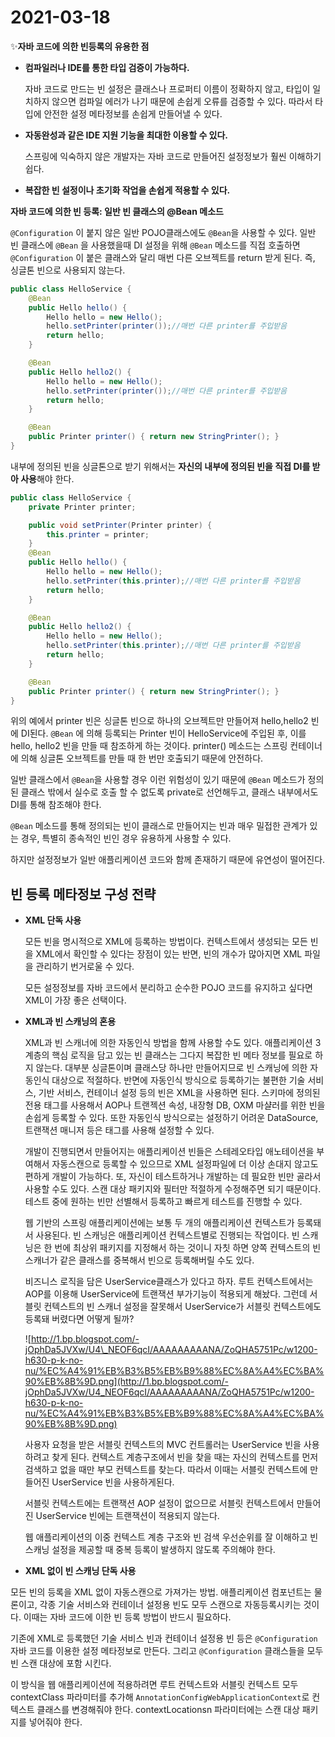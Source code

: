 # 2021-03-18

✨**자바 코드에 의한 빈등록의 유용한 점**

* **컴파일러나 IDE를 통한 타입 검증이 가능하다.**

  자바 코드로 만드는 빈 설정은 클래스나 프로퍼티 이름이 정확하지 않고, 타입이 일치하지 않으면 컴파일 에러가 나기 때문에 손쉽게 오류를 검증할 수 있다. 따라서 타입에 안전한 설정 메타정보를 손쉽게 만들어낼 수 있다.

* **자동완성과 같은 IDE 지원 기능을 최대한 이용할 수 있다.**

  스프링에 익숙하지 않은 개발자는 자바 코드로 만들어진 설정정보가 훨씬 이해하기 쉽다.

* **복잡한 빈 설정이나 초기화 작업을 손쉽게 적용할 수 있다.**

**자바 코드에 의한 빈 등록: 일반 빈 클래스의 @Bean 메소드**

`@Configuration` 이 붙지 않은 일반 POJO클래스에도 `@Bean`을 사용할 수 있다. 일반 빈 클래스에 `@Bean` 을 사용했을때 DI 설정을 위해 `@Bean` 메소드를 직접 호출하면 `@Configuration` 이 붙은 클래스와 달리 매번 다른 오브젝트를 return 받게 된다. 즉, 싱글톤 빈으로 사용되지 않는다.

```java
public class HelloService {
    @Bean
    public Hello hello() {
        Hello hello = new Hello();
        hello.setPrinter(printer());//매번 다른 printer를 주입받음
        return hello;
    }

    @Bean
    public Hello hello2() {
        Hello hello = new Hello();
        hello.setPrinter(printer());//매번 다른 printer를 주입받음
        return hello;
    }

    @Bean
    public Printer printer() { return new StringPrinter(); }
}
```

내부에 정의된 빈을 싱글톤으로 받기 위해서는 **자신의 내부에 정의된 빈을 직접 DI를 받아 사용**해야 한다.

```java
public class HelloService {
    private Printer printer;

    public void setPrinter(Printer printer) {
        this.printer = printer;
    }
    @Bean
    public Hello hello() {
        Hello hello = new Hello();
        hello.setPrinter(this.printer);//매번 다른 printer를 주입받음
        return hello;
    }

    @Bean
    public Hello hello2() {
        Hello hello = new Hello();
        hello.setPrinter(this.printer);//매번 다른 printer를 주입받음
        return hello;
    }

    @Bean
    public Printer printer() { return new StringPrinter(); }
}
```

위의 예에서 printer 빈은 싱글톤 빈으로 하나의 오브젝트만 만들어져 hello,hello2 빈에 DI된다. `@Bean` 에 의해 등록되는 Printer 빈이 HelloService에 주입된 후, 이를 hello, hello2 빈을 만들 때 참조하게 하는 것이다. printer\(\) 메소드는 스프링 컨테이너에 의해 싱글톤 오브젝트를 만들 때 한 번만 호출되기 때문에 안전하다.

일반 클래스에서 `@Bean`을 사용할 경우 이런 위험성이 있기 때문에 `@Bean` 메소드가 정의된 클래스 밖에서 실수로 호출 할 수 없도록 private로 선언해두고, 클래스 내부에서도 DI를 통해 참조해야 한다.

`@Bean` 메소드를 통해 정의되는 빈이 클래스로 만들어지는 빈과 매우 밀접한 관계가 있는 경우, 특별히 종속적인 빈인 경우 유용하게 사용할 수 있다.

하지만 설정정보가 일반 애플리케이션 코드와 함께 존재하기 때문에 유연성이 떨어진다.

## 빈 등록 메타정보 구성 전략

* **XML 단독 사용**

  모든 빈을 명시적으로 XML에 등록하는 방법이다. 컨텍스트에서 생성되는 모든 빈을 XML에서 확인할 수 있다는 장점이 있는 반면, 빈의 개수가 많아지면 XML 파일을 관리하기 번거로울 수 있다.

  모든 설정정보를 자바 코드에서 분리하고 순수한 POJO 코드를 유지하고 싶다면 XML이 가장 좋은 선택이다.

* **XML과 빈 스캐닝의 혼용**

  XML과 빈 스캐너에 의한 자동인식 방법을 함께 사용할 수도 있다. 애플리케이션 3계층의 핵심 로직을 담고 있는 빈 클래스는 그다지 복잡한 빈 메타 정보를 필요로 하지 않는다. 대부분 싱글톤이며 클래스당 하나만 만들어지므로 빈 스캐닝에 의한 자동인식 대상으로 적절하다. 반면에 자동인식 방식으로 등록하기는 불편한 기술 서비스, 기반 서비스, 컨테이너 설정 등의 빈은 XML을 사용하면 된다. 스키마에 정의된 전용 태그를 사용해서 AOP나 트랜젝션 속성, 내장형 DB, OXM 마샬러를 위한 빈을 손쉽게 등록할 수 있다. 또한 자동인식 방식으로는 설정하기 어려운 DataSource, 트랜잭션 매니저 등은  태그를 사용해 설정할 수 있다.

  개발이 진행되면서 만들어지는 애플리케이션 빈들은 스테레오타입 애노테이션을 부여해서 자동스캔으로 등록할 수 있으므로 XML 설정파일에 더 이상 손대지 않고도 편하게 개발이 가능하다. 또, 자신이 테스트하거나 개발하는 데 필요한 빈만 골라서 사용할 수도 있다. 스캔 대상 패키지와 필터만 적절하게 수정해주면 되기 때문이다. 테스트 중에 원하는 빈만 선별해서 등록하고 빠르게 테스트를 진행할 수 있다.

  웹 기반의 스프링 애플리케이션에는 보통 두 개의 애플리케이션 컨텍스트가 등록돼서 사용된다. 빈 스캐닝은 애플리케이션 컨텍스트별로 진행되는 작업이다. 빈 스캐닝은 한 번에 최상위 패키지를 지정해서 하는 것이니 자칫 하면 양쪽 컨텍스트의 빈 스캐너가 같은 클래스를 중복해서 빈으로 등록해버릴 수도 있다.

  비즈니스 로직을 담은 UserService클래스가 있다고 하자. 루트 컨텍스트에서는 AOP를 이용해 UserService에 트랜잭션 부가기능이 적용되게 해놨다. 그런데 서블릿 컨텍스트의 빈 스캐너 설정을 잘못해서 UserService가 서블릿 컨텍스트에도 등록돼 버렸다면 어떻게 될까?

  ![http://1.bp.blogspot.com/-jOphDa5JVXw/U4\_NEOF6qcI/AAAAAAAAANA/ZoQHA5751Pc/w1200-h630-p-k-no-nu/%EC%A4%91%EB%B3%B5%EB%B9%88%EC%8A%A4%EC%BA%90%EB%8B%9D.png](http://1.bp.blogspot.com/-jOphDa5JVXw/U4_NEOF6qcI/AAAAAAAAANA/ZoQHA5751Pc/w1200-h630-p-k-no-nu/%EC%A4%91%EB%B3%B5%EB%B9%88%EC%8A%A4%EC%BA%90%EB%8B%9D.png)

  사용자 요청을 받은 서블릿 컨텍스트의 MVC 컨트롤러는 UserService 빈을 사용하려고 찾게 된다. 컨텍스트 계층구조에서 빈을 찾을 때는 자신의 컨텍스트를 먼저 검색하고 없을 때만 부모 컨텍스트를 찾는다. 따라서 이때는 서블릿 컨텍스트에 만들어진 UserService 빈을 사용하게된다.

  서블릿 컨텍스트에는 트랜잭션 AOP 설정이 없으므로 서블릿 컨텍스트에서 만들어진 UserService 빈에는 트랜잭션이 적용되지 않는다.

  웹 애플리케이션의 이중 컨텍스트 계층 구조와 빈 검색 우선순위를 잘 이해하고 빈 스캐닝 설정을 제공할 때 중복 등록이 발생하지 않도록 주의해야 한다.

* **XML 없이 빈 스캐닝 단독 사용**

모든 빈의 등록을 XML 없이 자동스캔으로 가져가는 방법. 애플리케이션 컴포넌트는 물론이고, 각종 기술 서비스와 컨테이너 설정용 빈도 모두 스캔으로 자동등록시키는 것이다. 이때는 자바 코드에 이한 빈 등록 방법이 반드시 필요하다.

기존에 XML로 등록했던 기술 서비스 빈과 컨테이너 설정용 빈 등은 `@Configuration` 자바 코드를 이용한 설정 메타정보로 만든다. 그리고 `@Configuration` 클래스들을 모두 빈 스캔 대상에 포함 시킨다.

이 방식을 웹 애플리케이션에 적용하려면 루트 컨텍스트와 서블릿 컨텍스트 모두 contextClass 파라미터를 추가해 `AnnotationConfigWebApplicationContext`로 컨텍스트 클래스를 변경해줘야 한다. contextLocationsn 파라미터에는 스캔 대상 패키지를 넣어줘야 한다.

